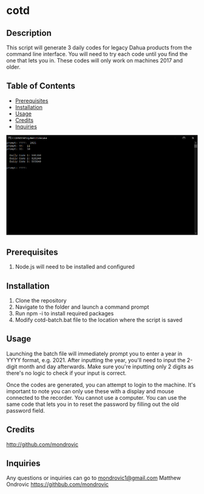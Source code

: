 # cotd

## Description

This script will generate 3 daily codes for legacy Dahua products from the command line interface. You will need to try each code until you find the one that lets you in. These codes will only work on machines 2017 and older.

## Table of Contents

- [Prerequisites](#prerequisites)
- [Installation](#installation)
- [Usage](#usage)
- [Credits](#credits)
- [Inquiries](#inquiries)

![image](./readme.jpg)

## Prerequisites

1. Node.js will need to be installed and configured

## Installation

1. Clone the repository
2. Navigate to the folder and launch a command prompt
3. Run npm -i to install required packages
4. Modify cotd-batch.bat file to the location where the script is saved

## Usage

Launching the batch file will immediately prompt you to enter a year in YYYY format, e.g. 2021. After inputting the year, you'll need to input the 2-digit month and day afterwards. Make sure you're inputting only 2 digits as there's no logic to check if your input is correct.

Once the codes are generated, you can attempt to login to the machine. It's important to note you can only use these with a display and mouse connected to the recorder. You cannot use a computer. You can use the same code that lets you in to reset the password by filling out the old password field.

## Credits

http://github.com/mondrovic

## Inquiries

Any questions or inquiries can go to mondrovic1@gmail.com
Matthew Ondrovic
https://githbub.com/mondrovic
